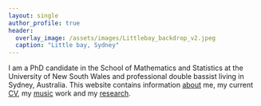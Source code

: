 ```yaml
---
layout: single
author_profile: true
header:
  overlay_image: /assets/images/Littlebay_backdrop_v2.jpeg
  caption: "Little bay, Sydney"
---
```


I am a PhD candidate in the School of Mathematics and Statistics at the University of New South Wales and professional double bassist living in Sydney, Australia.
This website contains information [about][about-page] me, my current [CV][cv-pdf], my [music][music-page] work and my [research][research-page].

[about-page]: https://jbisits.github.io/about/
[music-page]: https://jbisits.github.io/music/
[research-page]: https://jbisits.github.io/research/
[cv-pdf]: https://nbviewer.org/github/jbisits/Josef-Bisits-CV/blob/main/main.pdf
